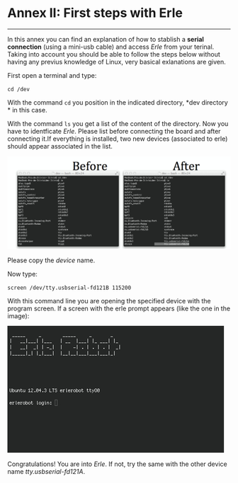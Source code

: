 # Annex II: First steps with Erle
---

In this annex you can find an explanation of how to stablish a **serial connection** (using a mini-usb cable) and access *Erle* from your terinal.
Taking into account you should be able to follow the steps below without having any previus knowledge of Linux, very  basical exlanations are given.

First open a terminal and type:
```
cd /dev
```

With the command `cd` you position in the indicated directory, *dev directory * in this case.

With the command `ls` you get a list of the content of the directory.
Now you have to identficate *Erle*.
Please list before connecting the board and after connecting it.If everything is installed, two new devices (associated to erle) should appear associated in the list.

![erleconnect](imgannex2/erleconnect.jpg)

Please copy the *device* name.

Now type:
```
screen /dev/tty.usbserial-fd121B 115200
```
With this command line you are opening the specified device with the program screen.
If a screen with the erle prompt appears (like the one in the image):

![erleprompt](imgannex2/erleprompt.jpg)


Congratulations! You are into *Erle*.
If not, try the same with the other device name *tty.usbserial-fd121A*.
